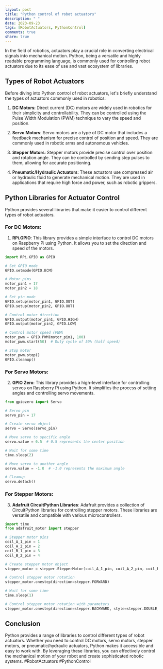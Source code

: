 ```yaml
---
layout: post
title: "Python control of robot actuators"
description: " "
date: 2023-09-23
tags: [RobotActuators, PythonControl]
comments: true
share: true
---
```


In the field of robotics, actuators play a crucial role in converting electrical signals into mechanical motion. Python, being a versatile and highly readable programming language, is commonly used for controlling robot actuators due to its ease of use and vast ecosystem of libraries.

## Types of Robot Actuators

Before diving into Python control of robot actuators, let's briefly understand the types of actuators commonly used in robotics:

1. **DC Motors**: Direct current (DC) motors are widely used in robotics for their simplicity and controllability. They can be controlled using the Pulse Width Modulation (PWM) technique to vary the speed and position.

2. **Servo Motors**: Servo motors are a type of DC motor that includes a feedback mechanism for precise control of position and speed. They are commonly used in robotic arms and autonomous vehicles.

3. **Stepper Motors**: Stepper motors provide precise control over position and rotation angle. They can be controlled by sending step pulses to them, allowing for accurate positioning.

4. **Pneumatic/Hydraulic Actuators**: These actuators use compressed air or hydraulic fluid to generate mechanical motion. They are used in applications that require high force and power, such as robotic grippers.

## Python Libraries for Actuator Control

Python provides several libraries that make it easier to control different types of robot actuators. 

### For DC Motors:

1. **RPi.GPIO**: This library provides a simple interface to control DC motors on Raspberry Pi using Python. It allows you to set the direction and speed of the motors.

```python
import RPi.GPIO as GPIO

# Set GPIO mode
GPIO.setmode(GPIO.BCM)

# Motor pins
motor_pin1 = 17
motor_pin2 = 18

# Set pin mode
GPIO.setup(motor_pin1, GPIO.OUT)
GPIO.setup(motor_pin2, GPIO.OUT)

# Control motor direction
GPIO.output(motor_pin1, GPIO.HIGH)
GPIO.output(motor_pin2, GPIO.LOW)

# Control motor speed (PWM)
motor_pwm = GPIO.PWM(motor_pin1, 100)
motor_pwm.start(50)  # Duty cycle of 50% (half speed)

# Stop motor
motor_pwm.stop()
GPIO.cleanup()
```

### For Servo Motors:

2. **GPIO Zero**: This library provides a high-level interface for controlling servos on Raspberry Pi using Python. It simplifies the process of setting angles and controlling servo movements.

```python
from gpiozero import Servo

# Servo pin
servo_pin = 17

# Create servo object
servo = Servo(servo_pin)

# Move servo to specific angle
servo.value = 0.5  # 0.5 represents the center position

# Wait for some time
time.sleep(2)

# Move servo to another angle
servo.value = -1.0  # -1.0 represents the maximum angle

# Cleanup
servo.detach()
```

### For Stepper Motors:

3. **Adafruit CircuitPython Libraries**: Adafruit provides a collection of CircuitPython libraries for controlling stepper motors. These libraries are versatile and compatible with various microcontrollers.

```python
import time
from adafruit_motor import stepper

# Stepper motor pins
coil_A_1_pin = 1
coil_A_2_pin = 2
coil_B_1_pin = 3
coil_B_2_pin = 4

# Create stepper motor object
stepper_motor = stepper.StepperMotor(coil_A_1_pin, coil_A_2_pin, coil_B_1_pin, coil_B_2_pin)

# Control stepper motor rotation
stepper_motor.onestep(direction=stepper.FORWARD)

# Wait for some time
time.sleep(1)

# Control stepper motor rotation with parameters
stepper_motor.onestep(direction=stepper.BACKWARD, style=stepper.DOUBLE, speed=1)


```

## Conclusion
Python provides a range of libraries to control different types of robot actuators. Whether you need to control DC motors, servo motors, stepper motors, or pneumatic/hydraulic actuators, Python makes it accessible and easy to work with. By leveraging these libraries, you can effectively control the mechanical motion of your robot and create sophisticated robotic systems. #RobotActuators #PythonControl